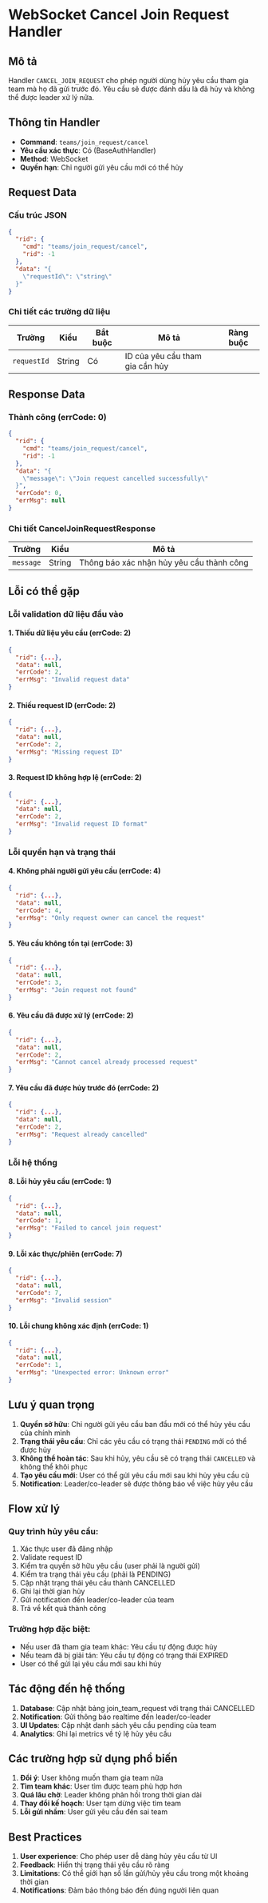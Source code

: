 # WebSocket Cancel Join Request Handler

## Mô tả
Handler `CANCEL_JOIN_REQUEST` cho phép người dùng hủy yêu cầu tham gia team mà họ đã gửi trước đó. Yêu cầu sẽ được đánh dấu là đã hủy và không thể được leader xử lý nữa.

## Thông tin Handler
- **Command**: `teams/join_request/cancel`
- **Yêu cầu xác thực**: Có (BaseAuthHandler)
- **Method**: WebSocket
- **Quyền hạn**: Chỉ người gửi yêu cầu mới có thể hủy

## Request Data

### Cấu trúc JSON
```json
{
  "rid": {
    "cmd": "teams/join_request/cancel",
    "rid": -1
  },
  "data": "{
    \"requestId\": \"string\"
  }"
}
```

### Chi tiết các trường dữ liệu

| Trường | Kiểu | Bắt buộc | Mô tả | Ràng buộc |
|--------|------|----------|-------|-----------|
| `requestId` | String | Có | ID của yêu cầu tham gia cần hủy | |

## Response Data

### Thành công (errCode: 0)
```json
{
  "rid": {
    "cmd": "teams/join_request/cancel",
    "rid": -1
  },
  "data": "{
    \"message\": \"Join request cancelled successfully\"
  }",
  "errCode": 0,
  "errMsg": null
}
```

### Chi tiết CancelJoinRequestResponse

| Trường | Kiểu | Mô tả |
|--------|------|-------|
| `message` | String | Thông báo xác nhận hủy yêu cầu thành công |

## Lỗi có thể gặp

### Lỗi validation dữ liệu đầu vào

#### 1. Thiếu dữ liệu yêu cầu (errCode: 2)
```json
{
  "rid": {...},
  "data": null,
  "errCode": 2,
  "errMsg": "Invalid request data"
}
```

#### 2. Thiếu request ID (errCode: 2)
```json
{
  "rid": {...},
  "data": null,
  "errCode": 2,
  "errMsg": "Missing request ID"
}
```

#### 3. Request ID không hợp lệ (errCode: 2)
```json
{
  "rid": {...},
  "data": null,
  "errCode": 2,
  "errMsg": "Invalid request ID format"
}
```

### Lỗi quyền hạn và trạng thái

#### 4. Không phải người gửi yêu cầu (errCode: 4)
```json
{
  "rid": {...},
  "data": null,
  "errCode": 4,
  "errMsg": "Only request owner can cancel the request"
}
```

#### 5. Yêu cầu không tồn tại (errCode: 3)
```json
{
  "rid": {...},
  "data": null,
  "errCode": 3,
  "errMsg": "Join request not found"
}
```

#### 6. Yêu cầu đã được xử lý (errCode: 2)
```json
{
  "rid": {...},
  "data": null,
  "errCode": 2,
  "errMsg": "Cannot cancel already processed request"
}
```

#### 7. Yêu cầu đã được hủy trước đó (errCode: 2)
```json
{
  "rid": {...},
  "data": null,
  "errCode": 2,
  "errMsg": "Request already cancelled"
}
```

### Lỗi hệ thống

#### 8. Lỗi hủy yêu cầu (errCode: 1)
```json
{
  "rid": {...},
  "data": null,
  "errCode": 1,
  "errMsg": "Failed to cancel join request"
}
```

#### 9. Lỗi xác thực/phiên (errCode: 7)
```json
{
  "rid": {...},
  "data": null,
  "errCode": 7,
  "errMsg": "Invalid session"
}
```

#### 10. Lỗi chung không xác định (errCode: 1)
```json
{
  "rid": {...},
  "data": null,
  "errCode": 1,
  "errMsg": "Unexpected error: Unknown error"
}
```

## Lưu ý quan trọng

1. **Quyền sở hữu**: Chỉ người gửi yêu cầu ban đầu mới có thể hủy yêu cầu của chính mình
2. **Trạng thái yêu cầu**: Chỉ các yêu cầu có trạng thái `PENDING` mới có thể được hủy
3. **Không thể hoàn tác**: Sau khi hủy, yêu cầu sẽ có trạng thái `CANCELLED` và không thể khôi phục
4. **Tạo yêu cầu mới**: User có thể gửi yêu cầu mới sau khi hủy yêu cầu cũ
5. **Notification**: Leader/co-leader sẽ được thông báo về việc hủy yêu cầu

## Flow xử lý

### Quy trình hủy yêu cầu:
1. Xác thực user đã đăng nhập
2. Validate request ID
3. Kiểm tra quyền sở hữu yêu cầu (user phải là người gửi)
4. Kiểm tra trạng thái yêu cầu (phải là PENDING)
5. Cập nhật trạng thái yêu cầu thành CANCELLED
6. Ghi lại thời gian hủy
7. Gửi notification đến leader/co-leader của team
8. Trả về kết quả thành công

### Trường hợp đặc biệt:
- Nếu user đã tham gia team khác: Yêu cầu tự động được hủy
- Nếu team đã bị giải tán: Yêu cầu tự động có trạng thái EXPIRED
- User có thể gửi lại yêu cầu mới sau khi hủy

## Tác động đến hệ thống

1. **Database**: Cập nhật bảng join_team_request với trạng thái CANCELLED
2. **Notification**: Gửi thông báo realtime đến leader/co-leader
3. **UI Updates**: Cập nhật danh sách yêu cầu pending của team
4. **Analytics**: Ghi lại metrics về tỷ lệ hủy yêu cầu

## Các trường hợp sử dụng phổ biến

1. **Đổi ý**: User không muốn tham gia team nữa
2. **Tìm team khác**: User tìm được team phù hợp hơn
3. **Quá lâu chờ**: Leader không phản hồi trong thời gian dài
4. **Thay đổi kế hoạch**: User tạm dừng việc tìm team
5. **Lỗi gửi nhầm**: User gửi yêu cầu đến sai team

## Best Practices

1. **User experience**: Cho phép user dễ dàng hủy yêu cầu từ UI
2. **Feedback**: Hiển thị trạng thái yêu cầu rõ ràng
3. **Limitations**: Có thể giới hạn số lần gửi/hủy yêu cầu trong một khoảng thời gian
4. **Notifications**: Đảm bảo thông báo đến đúng người liên quan
